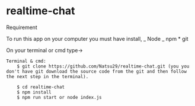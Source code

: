# realtime-chat

Requirement

To run this app on your computer you must have install,
_ Node
_ npm \* git

On your terminal or cmd type->

    Terminal & cmd:
        $ git clone https://github.com/Natsu29/realtime-chat.git (you you don't have git download the source code from the git and then follow the next step in the terminal).

        $ cd realtime-chat
        $ npm install
        $ npm run start or node index.js
